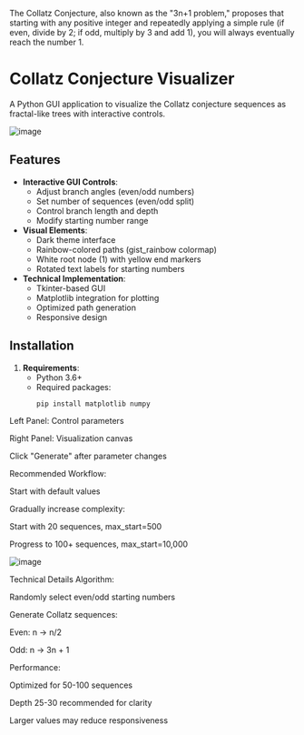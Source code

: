 The Collatz Conjecture, also known as the "3n+1 problem," proposes that starting with any positive integer and repeatedly applying a simple rule (if even, divide by 2; if odd, multiply by 3 and add 1), you will always eventually reach the number 1.
# Collatz Conjecture Visualizer

A Python GUI application to visualize the Collatz conjecture sequences as fractal-like trees with interactive controls.



![image](https://github.com/user-attachments/assets/b26585c3-c088-4511-9b9c-d74aabdfc8e2)




## Features

- **Interactive GUI Controls**:
  - Adjust branch angles (even/odd numbers)
  - Set number of sequences (even/odd split)
  - Control branch length and depth
  - Modify starting number range
- **Visual Elements**:
  - Dark theme interface
  - Rainbow-colored paths (gist_rainbow colormap)
  - White root node (1) with yellow end markers
  - Rotated text labels for starting numbers
- **Technical Implementation**:
  - Tkinter-based GUI
  - Matplotlib integration for plotting
  - Optimized path generation
  - Responsive design

## Installation

1. **Requirements**:
   - Python 3.6+
   - Required packages:
     ```bash
     pip install matplotlib numpy
     ```
  Left Panel: Control parameters

Right Panel: Visualization canvas

Click "Generate" after parameter changes

Recommended Workflow:

Start with default values

Gradually increase complexity:

Start with 20 sequences, max_start=500

Progress to 100+ sequences, max_start=10,000

![image](https://github.com/user-attachments/assets/70f63748-bb3a-4421-8376-a875f95b1ac4)

Technical Details
Algorithm:

Randomly select even/odd starting numbers

Generate Collatz sequences:

Even: n → n/2

Odd: n → 3n + 1

Performance:

Optimized for 50-100 sequences

Depth 25-30 recommended for clarity

Larger values may reduce responsiveness
